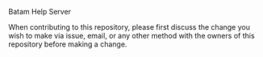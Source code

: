 Batam Help Server

When contributing to this repository, please first discuss the change you wish to make via issue, email, or any other method with the owners of this repository before making a change.
